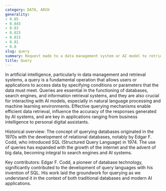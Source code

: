 ```yaml
---
category: DATA, ARCH
generality:
- 0.85
- 0.845
- 0.83
- 0.825
- 0.815
- 0.81
- 0.8
slug: query
summary: Request made to a data management system or AI model to retrieve information or execute a command based on specific criteria.
title: Query
---
```


In artificial intelligence, particularly in data management and retrieval systems, a query is a fundamental operation that allows users or applications to access data by specifying conditions or parameters that the data must meet. Queries are essential in the functioning of databases, search engines, and information retrieval systems, and they are also crucial for interacting with AI models, especially in natural language processing and machine learning environments. Effective querying mechanisms enable efficient data retrieval, influence the accuracy of the responses generated by AI systems, and are key in applications ranging from business intelligence to personal digital assistants.

Historical overview: The concept of querying databases originated in the 1970s with the development of relational databases, notably by Edgar F. Codd, who introduced SQL (Structured Query Language) in 1974. The use of queries has expanded with the growth of the internet and the advent of big data, becoming integral to search engines and AI systems.

Key contributors: Edgar F. Codd, a pioneer of database technology, significantly contributed to the development of query languages with his invention of SQL. His work laid the groundwork for querying as we understand it in the context of both traditional databases and modern AI applications.